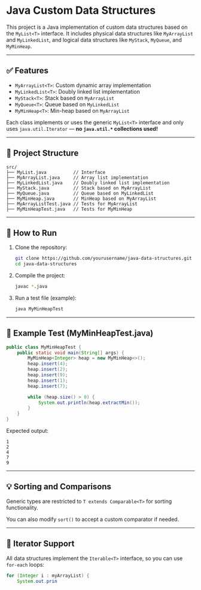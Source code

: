 # Java Custom Data Structures

This project is a Java implementation of custom data structures based on the `MyList<T>` interface. It includes physical data structures like `MyArrayList` and `MyLinkedList`, and logical data structures like `MyStack`, `MyQueue`, and `MyMinHeap`.

---

## ✅ Features

- `MyArrayList<T>`: Custom dynamic array implementation
- `MyLinkedList<T>`: Doubly linked list implementation
- `MyStack<T>`: Stack based on `MyArrayList`
- `MyQueue<T>`: Queue based on `MyLinkedList`
- `MyMinHeap<T>`: Min-heap based on `MyArrayList`

Each class implements or uses the generic `MyList<T>` interface and only uses `java.util.Iterator` — **no `java.util.*` collections used!**

---

## 📂 Project Structure

```
src/
├── MyList.java          // Interface
├── MyArrayList.java     // Array list implementation
├── MyLinkedList.java    // Doubly linked list implementation
├── MyStack.java         // Stack based on MyArrayList
├── MyQueue.java         // Queue based on MyLinkedList
├── MyMinHeap.java       // MinHeap based on MyArrayList
├── MyArrayListTest.java // Tests for MyArrayList
├── MyMinHeapTest.java   // Tests for MyMinHeap
```

---

## 🔧 How to Run

1. Clone the repository:
   ```bash
   git clone https://github.com/yourusername/java-data-structures.git
   cd java-data-structures
   ```

2. Compile the project:
   ```bash
   javac *.java
   ```

3. Run a test file (example):
   ```bash
   java MyMinHeapTest
   ```

---

## 🧪 Example Test (MyMinHeapTest.java)

```java
public class MyMinHeapTest {
    public static void main(String[] args) {
        MyMinHeap<Integer> heap = new MyMinHeap<>();
        heap.insert(4);
        heap.insert(2);
        heap.insert(9);
        heap.insert(1);
        heap.insert(7);

        while (heap.size() > 0) {
            System.out.println(heap.extractMin());
        }
    }
}
```

Expected output:
```
1
2
4
7
9
```

---

## 💡 Sorting and Comparisons

Generic types are restricted to `T extends Comparable<T>` for sorting functionality.

You can also modify `sort()` to accept a custom comparator if needed.

---

## 🔁 Iterator Support

All data structures implement the `Iterable<T>` interface, so you can use `for-each` loops:

```java
for (Integer i : myArrayList) {
    System.out.prin
